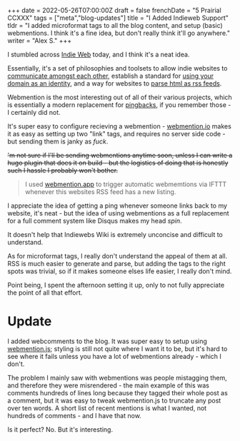 +++
date = 2022-05-26T07:00:00Z
draft = false
frenchDate = "5 Prairial CCXXX"
tags = ["meta","blog-updates"]
title = "I Added Indieweb Support"
tldr = "I added microformat tags to all the blog content, and setup (basic) webmentions. I think it's a fine idea, but don't really think it'll go anywhere."
writer = "Alex S."
+++

I stumbled across [Indie Web](https://indieweb.org/Getting_Started) today, and I think it's a neat idea.

Essentially, it's a set of philosophies and toolsets to allow indie websites to [communicate amongst each other](https://indieweb.org/Webmention), establish a standard for [using your domain as an identity](https://indieweb.org/IndieAuth), and a way for websites to [parse html as rss feeds](https://indieweb.org/h-feed).

Webmention is the most interesting out of all of their various projects, which is essentially a modern replacement for [pingbacks](https://indieweb.org/pingback), if you remember those - I certainly did not.

It's super easy to configure recieving a webmention - [webmention.io](https://webmention.io/) makes it as easy as setting up two "link" tags, and requires no server side code - but sending them is janky as _fuck_.

~~'m not sure if I'll be sending webmentions anytime soon, unless I can write a hugo plugin that does it on build - but the logistics of doing that is honestly such I hassle I probably won't bother.~~

> I used [webmention.app](https://webmention.app/docs#using-ifttt-to-trigger-checks=) to trigger automatic webmemtions via IFTTT whenever this websites RSS feed has a new listing.

I appreciate the idea of getting a ping whenever someone links back to my website, it's neat - but the idea of using webmentions as a full replacement for a full comment system like Disqus makes my head _spin_.

It doesn't help that Indiewebs Wiki is extremely unconcise and difficult to understand.

As for microformat tags, I really don't understand the appeal of them at all. RSS is much easier to generate and parse, but adding the tags to the right spots was trivial, so if it makes someone elses life easier, I really don't mind.

Point being, I spent the afternoon setting it up, only to not fully appreciate the point of all that effort.

# Update

I added webcomments to the blog. It was super easy to setup using [webmention.js](https://github.com/PlaidWeb/webmention.js/); styling is still not quite where I want it to be, but it's hard to see where it fails unless you have a lot of webmentions already - which I don't.

The problem I mainly saw with webmentions was people mistagging them, and therefore they were misrendered - the main example of this was comments hundreds of lines long because they tagged their whole post as a comment, but it was easy to tweak webmention.js to truncate any post over ten words. A short list of recent mentions is what I wanted, not hundreds of comments - and I have that now.

Is it perfect? No. But it's interesting.